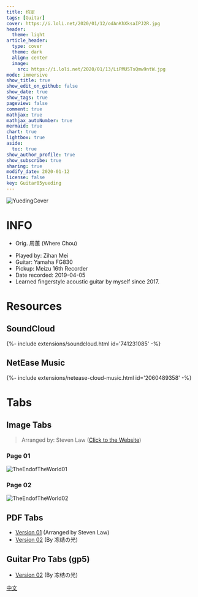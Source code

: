 ```yaml
---
title: 约定
tags: [Guitar]
cover: https://i.loli.net/2020/01/12/odAnKhXksaIPJ2R.jpg
header:
  theme: light
article_header:
  type: cover
  theme: dark
  align: center
  image:
    src: https://i.loli.net/2020/01/13/LiPMU5TsQmw9ntW.jpg
mode: immersive
show_title: true
show_edit_on_github: false
show_date: true
show_tags: true
pageview: false
comment: true
mathjax: true
mathjax_autoNumber: true
mermaid: true
chart: true
lightbox: true
aside:
  toc: true
show_author_profile: true
show_subscribe: true
sharing: true
modify_date: 2020-01-12
license: false
key: Guitar05yueding
---
```


![YuedingCover](https://i.loli.net/2020/01/12/odAnKhXksaIPJ2R.jpg)

# INFO
* Orig. 周蕙 (Where Chou)
<!--more-->
* Played by: Zihan Mei
* Guitar: Yamaha FG830
* Pickup: Meizu 16th Recorder
* Date recorded: 2019-04-05
* Learned fingerstyle acoustic guitar by myself since 2017.

# Resources
## SoundCloud
<div>{%- include extensions/soundcloud.html id='741231085' -%}</div>

## NetEase Music
<div>{%- include extensions/netease-cloud-music.html id='2060489358' -%}</div>

# Tabs
## Image Tabs
> Arranged by: Steven Law ([Click to the Website](https://stevenlawguitar.com))

### Page 01

![TheEndofTheWorld01](https://i.loli.net/2020/01/12/BVKPdmn4iEzxgbS.jpg)

### Page 02

![TheEndofTheWorld02](https://i.loli.net/2020/01/12/ftUVRPAox5Kc64Y.jpg)

## PDF Tabs

* [Version 01](../assets/images/guitar/2019-04-05-约定/约定byStevenLawfret.4.pdf) (Arranged by Steven Law)
* [Version 02](../assets/images/guitar/2019-04-05-约定/约定冻结の光.pdf) (By 冻结の光)

## Guitar Pro Tabs (gp5)

* [Version 02](../assets/images/guitar/2019-04-05-约定/约定冻结の光.gp5) (By 冻结の光)

[中文](../zh/2019-04-05-yueding-zh.html)